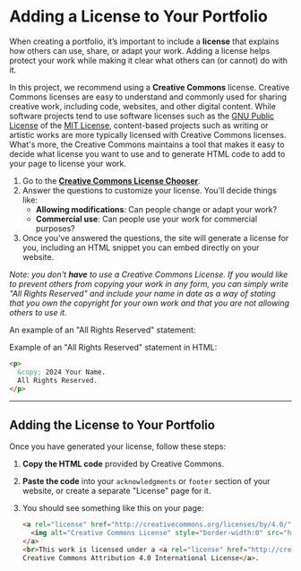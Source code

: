 # Adding a License to Your Portfolio

When creating a portfolio, it’s important to include a **license** that explains how others can use, share, or adapt your work. Adding a license helps protect your work while making it clear what others can (or cannot) do with it.

In this project, we recommend using a **Creative Commons** license. Creative Commons licenses are easy to understand and commonly used for sharing creative work, including code, websites, and other digital content. While software projects tend to use software licenses such as the [GNU Public License]() of the [MIT License](), content-based projects such as writing or artistic works are more typically licensed with Creative Commons licenses. What's more, the Creative Commons maintains a tool that makes it easy to decide what license you want to use and to generate HTML code to add to your page to license your work.

1. Go to the **[Creative Commons License Chooser](https://creativecommons.org/choose/)**.
2. Answer the questions to customize your license. You'll decide things like:
   - **Allowing modifications**: Can people change or adapt your work?
   - **Commercial use**: Can people use your work for commercial purposes?
3. Once you've answered the questions, the site will generate a license for you, including an HTML snippet you can embed directly on your website.

*Note: you don't **have** to use a Creative Commons License. If you would like to prevent others from copying your work in any form, you can simply write "All Rights Reserved" and include your name in date as a way of stating that you own the copyright for your own work and that you are not allowing others to use it.*

An example of an "All Rights Reserved" statement:


Example of an "All Rights Reserved" statement in HTML:

```html
<p>
  &copy; 2024 Your Name. 
  All Rights Reserved.
</p>
```

---

## Adding the License to Your Portfolio

Once you have generated your license, follow these steps:

1. **Copy the HTML code** provided by Creative Commons.
2. **Paste the code** into your `acknowledgments` or `footer` section of your website, or create a separate "License" page for it.
3. You should see something like this on your page:

   ```html
   <a rel="license" href="http://creativecommons.org/licenses/by/4.0/">
     <img alt="Creative Commons License" style="border-width:0" src="https://i.creativecommons.org/l/by/4.0/88x31.png" />
   </a>
   <br>This work is licensed under a <a rel="license" href="http://creativecommons.org/licenses/by/4.0/">
   Creative Commons Attribution 4.0 International License</a>.